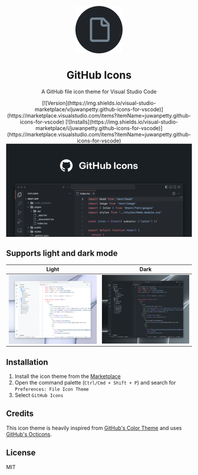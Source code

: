 <div align="center">

<img src="https://raw.githubusercontent.com/juwanpetty/github-icons/master/images/icon.png" width="128" />

# GitHub Icons

A GitHub file icon theme for Visual Studio Code

<div>
  [![Version](https://img.shields.io/visual-studio-marketplace/v/juwanpetty.github-icons-for-vscode)](https://marketplace.visualstudio.com/items?itemName=juwanpetty.github-icons-for-vscode)
  [![Installs](https://img.shields.io/visual-studio-marketplace/i/juwanpetty.github-icons-for-vscode)](https://marketplace.visualstudio.com/items?itemName=juwanpetty.github-icons-for-vscode)
</div>

<img src="https://raw.githubusercontent.com/juwanpetty/github-icons/master/images/screenshot.png" alt="Screenshot of VS Code with GitHub Icons theme" />

</div>

## Supports light and dark mode
| Light  | Dark |
| ------------- | ------------- |
| <img src="https://raw.githubusercontent.com/juwanpetty/github-icons/master/images/light-screenshot.png" alt="Screenshot of VS Code with GitHub Icons light theme" />  | <img src="https://raw.githubusercontent.com/juwanpetty/github-icons/master/images/dark-screenshot.png" alt="Screenshot of VS Code with GitHub Icons dark theme" />  |


## Installation

1. Install the icon theme from the [Marketplace](https://marketplace.visualstudio.com/items?itemName=juwanpetty.github-icons-for-vscode)
2. Open the command palette (`Ctrl/Cmd + Shift + P`) and search for `Preferences: File Icon Theme`
3. Select `GitHub Icons`

## Credits

This icon theme is heavily inspired from [GitHub's Color Theme](https://marketplace.visualstudio.com/items?itemName=GitHub.github-vscode-theme) and uses [GitHub's Octicons](https://primer.style/octicons/).

## License

MIT
